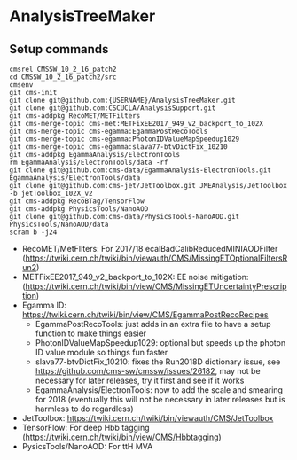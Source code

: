 # AnalysisTreeMaker

## Setup commands

```Shell
cmsrel CMSSW_10_2_16_patch2
cd CMSSW_10_2_16_patch2/src
cmsenv
git cms-init
git clone git@github.com:{USERNAME}/AnalysisTreeMaker.git 
git clone git@github.com:CSCUCLA/AnalysisSupport.git
git cms-addpkg RecoMET/METFilters 
git cms-merge-topic cms-met:METFixEE2017_949_v2_backport_to_102X 
git cms-merge-topic cms-egamma:EgammaPostRecoTools 
git cms-merge-topic cms-egamma:PhotonIDValueMapSpeedup1029 
git cms-merge-topic cms-egamma:slava77-btvDictFix_10210 
git cms-addpkg EgammaAnalysis/ElectronTools
rm EgammaAnalysis/ElectronTools/data -rf
git clone git@github.com:cms-data/EgammaAnalysis-ElectronTools.git EgammaAnalysis/ElectronTools/data
git clone git@github.com:cms-jet/JetToolbox.git JMEAnalysis/JetToolbox -b jetToolbox_102X_v2
git cms-addpkg RecoBTag/TensorFlow
git cms-addpkg PhysicsTools/NanoAOD
git clone git@github.com:cms-data/PhysicsTools-NanoAOD.git PhysicsTools/NanoAOD/data
scram b -j24  
```

* RecoMET/MetFIlters: For 2017/18 ecalBadCalibReducedMINIAODFilter (https://twiki.cern.ch/twiki/bin/viewauth/CMS/MissingETOptionalFiltersRun2) 
* METFixEE2017_949_v2_backport_to_102X: EE noise mitigation: (https://twiki.cern.ch/twiki/bin/view/CMS/MissingETUncertaintyPrescription) 
* Egamma ID: https://twiki.cern.ch/twiki/bin/view/CMS/EgammaPostRecoRecipes  
  * EgammaPostRecoTools: just adds in an extra file to have a setup function to make things easier 
  * PhotonIDValueMapSpeedup1029: optional but speeds up the photon ID value module so things fun faster
  * slava77-btvDictFix_10210: fixes the Run2018D dictionary issue, see https://github.com/cms-sw/cmssw/issues/26182, may not be necessary for later releases, try it first and see if it works
  * EgammaAnalysis/ElectronTools: now to add the scale and smearing for 2018 (eventually this will not be necessary in later releases but is harmless to do regardless)
* JetToolbox: https://twiki.cern.ch/twiki/bin/viewauth/CMS/JetToolbox
* TensorFlow: For deep Hbb tagging (https://twiki.cern.ch/twiki/bin/view/CMS/Hbbtagging)
* PysicsTools/NanoAOD: For ttH MVA

